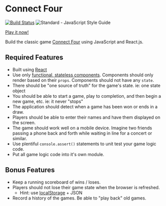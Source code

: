 # Connect Four

[![Build Status](https://travis-ci.org/MikeStegall/connect-four.svg?branch=master)](https://travis-ci.org/MikeStegall/connect-four)
<img src="https://img.shields.io/badge/code_style-standard-brightgreen.svg" alt="Standard - JavaScript Style Guide">

[Play it now!]

Build the classic game [Connect Four] using JavaScript and React.js.

## Required Features

- Built using [React]
- Use only [functional, stateless components]. Components should only render based
  on their `props`. Components should not have any `state`.
- There should be "one source of truth" for the game's state. ie: one state object
- You should be able to start a game, play to completion, and then begin a new
  game, etc. ie: it never "stops"
- The application should detect when a game has been won or ends in a draw.
- Players should be able to enter their names and have them displayed on the screen.
- The game should work well on a mobile device. Imagine two friends passing a phone
  back and forth while waiting in line for a concert or similar.
- Use plentiful `console.assert()` statements to unit test your game logic code.
- Put all game logic code into it's own module.

## Bonus Features

- Keep a running scoreboard of wins / loses.
- Players should not lose their game state when the browser is refreshed.
  - Hint: use [localStorage] + JSON
- Record a history of the games. Be able to "play back" old games.

[Connect Four]:https://en.wikipedia.org/wiki/Connect_Four
[React]:https://facebook.github.io/react/
[functional, stateless components]:https://facebook.github.io/react/docs/components-and-props.html#props-are-read-only
[localStorage]:https://developer.mozilla.org/en-US/docs/Web/API/Window/localStorage
[Play it now!]:http://connect-four-app.surge.sh/
